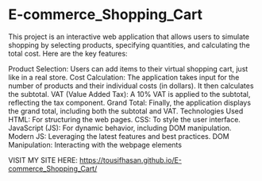 ﻿# E-commerce_Shopping_Cart
This project is an interactive web application that allows users to simulate shopping by selecting products, specifying quantities, and calculating the total cost. Here are the key features:

Product Selection: Users can add items to their virtual shopping cart, just like in a real store.
Cost Calculation: The application takes input for the number of products and their individual costs (in dollars). It then calculates the subtotal.
VAT (Value Added Tax): A 10% VAT is applied to the subtotal, reflecting the tax component.
Grand Total: Finally, the application displays the grand total, including both the subtotal and VAT.
Technologies Used
HTML: For structuring the web pages.
CSS: To style the user interface.
JavaScript (JS): For dynamic behavior, including DOM manipulation.
Modern JS: Leveraging the latest features and best practices.
DOM Manipulation: Interacting with the webpage elements

VISIT MY SITE HERE: https://tousifhasan.github.io/E-commerce_Shopping_Cart/

